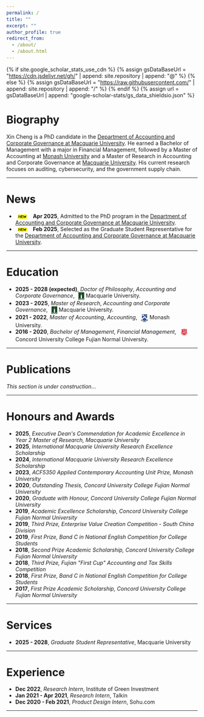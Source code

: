 ```yaml
---
permalink: /
title: ""
excerpt: ""
author_profile: true
redirect_from: 
  - /about/
  - /about.html
---
```


{% if site.google_scholar_stats_use_cdn %}
{% assign gsDataBaseUrl = "https://cdn.jsdelivr.net/gh/" | append: site.repository | append: "@" %}
{% else %}
{% assign gsDataBaseUrl = "https://raw.githubusercontent.com/" | append: site.repository | append: "/" %}
{% endif %}
{% assign url = gsDataBaseUrl | append: "google-scholar-stats/gs_data_shieldsio.json" %}

<span class='anchor' id='about-me'></span>

# Biography
Xin Cheng is a PhD candidate in the [Department of Accounting and Corporate Governance at Macquarie University](https://www.mq.edu.au/macquarie-business-school/our-departments/department-of-accounting-and-corporate-governance). He earned a Bachelor of Management with a major in Financial Management, followed by a Master of Accounting at [Monash University](https://www.monash.edu/) and a Master of Research in Accounting and Corporate Governance at [Macquarie University](https://www.mq.edu.au). His current research focuses on auditing, cybersecurity, and the government supply chain.

---

# News
- <img src="/images/new.png" alt="NEW" style="height:14px; vertical-align:middle; margin-right:6px;"> <strong>Apr 2025</strong>, Admitted to the PhD program in the [Department of Accounting and Corporate Governance at Macquarie University](https://www.mq.edu.au/macquarie-business-school/our-departments/department-of-accounting-and-corporate-governance).
- <img src="/images/new.png" alt="NEW" style="height:14px; vertical-align:middle; margin-right:6px;"> <strong>Feb 2025</strong>, Selected as the Graduate Student Representative for the [Department of Accounting and Corporate Governance at Macquarie University](https://www.mq.edu.au/macquarie-business-school/our-departments/department-of-accounting-and-corporate-governance).

---

# Education
- **2025 - 2028 (expected)**, *Doctor of Philosophy*, *Accounting and Corporate Governance*, <a href="https://www.mq.edu.au"><img src="/images/mq.png" alt="link" style="height:20px; vertical-align:middle; margin-left:6px;"></a> Macquarie University. 
- **2023 - 2025**, *Master of Research*, *Accounting and Corporate Governance*, <a href="https://www.mq.edu.au"><img src="/images/mq.png" alt="link" style="height:20px; vertical-align:middle; margin-left:6px;"></a> Macquarie University.
- **2021 - 2022**, *Master of Accounting*, *Accounting*, <a href="https://www.monash.edu/"><img src="/images/monash.png" alt="link" style="height:20px; vertical-align:middle; margin-left:6px;"></a> Monash University.
- **2016 - 2020**, *Bachelor of Management*, *Financial Management*, <a href="https://cuc.fjnu.edu.cn/"><img src="/images/cuc.png" alt="link" style="height:20px; vertical-align:middle; margin-left:6px;"></a> Concord University College Fujian Normal University.
 
---

# Publications
*This section is under construction...*

---

# Honours and Awards
- **2025**, *Executive Dean's Commendation for Academic Excellence in Year 2 Master of Research, Macquarie University*
- **2025**, *International Macquarie University Research Excellence Scholarship*
- **2024**, *International Macquarie University Research Excellence Scholarship*
- **2023**, *ACF5350 Applied Contemporary Accounting Unit Prize, Monash University*
- **2020**, *Outstanding Thesis, Concord University College Fujian Normal University*
- **2020**, *Graduate with Honour, Concord University College Fujian Normal University*
- **2019**, *Academic Excellence Scholarship, Concord University College Fujian Normal University*
- **2019**, *Third Prize, Enterprise Value Creation Competition - South China Division*
- **2019**, *First Prize, Band C in National English Competition for College Students*
- **2018**, *Second Prize Academic Scholarship, Concord University College Fujian Normal University*
- **2018**, *Third Prize, Fujian "First Cup" Accounting and Tax Skills Competition*
- **2018**, *First Prize, Band C in National English Competition for College Students*
- **2017**, *First Prize Academic Scholarship, Concord University College Fujian Normal University*

---

# Services
- **2025 - 2028**, *Graduate Student Representative*, Macquarie University


---

# Experience
- **Dec 2022**, *Research Intern*, Institute of Green Investment
- **Jan 2021 - Apr 2021**, *Research Intern*, Talkin
- **Dec 2020 - Feb 2021**, *Product Design Intern*, Sohu.com

---


<script type='text/javascript' id='clustrmaps' src='//cdn.clustrmaps.com/map_v2.js?cl=ffffff&w=300&t=tt&d=HoRJThtHijHWdO8uLUYMKulUY9oUFt53CeV9aYiy77c'></script>